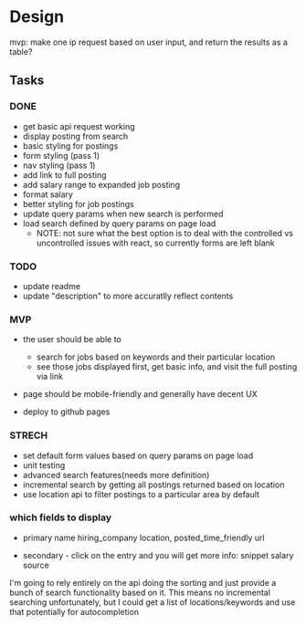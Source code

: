 # Design
mvp: make one ip request based on user input, and return the results as a table?

## Tasks
### DONE
* get basic api request working
* display posting from search
* basic styling for postings
* form styling (pass 1)
* nav styling (pass 1)
* add link to full posting
* add salary range to expanded job posting
* format salary
* better styling for job postings
* update query params when new search is performed
* load search defined by query params on page load
  * NOTE: not sure what the best option is to deal with the controlled vs uncontrolled issues with react, so currently forms are left blank

### TODO
* update readme
* update "description" to more accuratlly reflect contents

### MVP

* the user should be able to
  * search for jobs based on keywords and their particular location
  * see those jobs displayed first, get basic info, and visit the full posting via link

* page should be mobile-friendly and generally have decent UX

* deploy to github pages



### STRECH
* set default form values based on query params on page load
* unit testing
* advanced search features(needs more definition)
* incremental search by getting all postings returned based on location
* use location api to filter postings to a particular area by default


### which fields to display

- primary
  name
  hiring_company
  location,
  posted_time_friendly
  url

- secondary - click on the entry and you will get more info:
  snippet
  salary
  source

I'm going to rely entirely on the api doing the sorting and just provide a bunch of search functionality based on it. This means no incremental searching unfortunately, but I could get a list of locations/keywords and use that potentially for autocompletion




